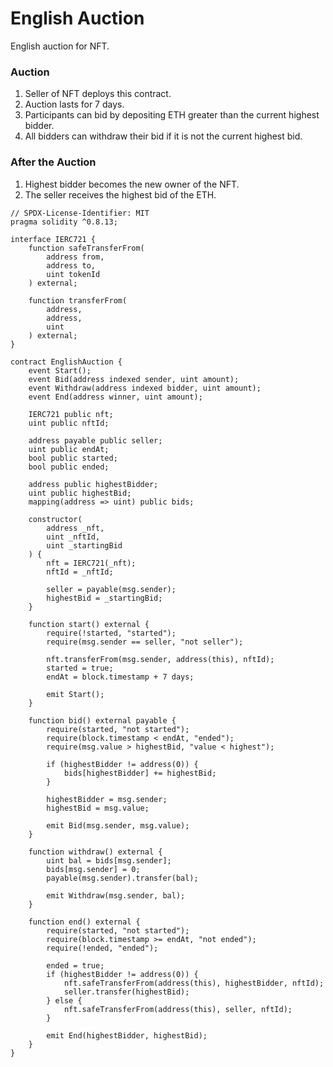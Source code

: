 # English Auction  
English auction for NFT.  
### Auction  
1. Seller of NFT deploys this contract.
2. Auction lasts for 7 days.
3. Participants can bid by depositing ETH greater than the current highest bidder.
4. All bidders can withdraw their bid if it is not the current highest bid.
### After the Auction
1. Highest bidder becomes the new owner of the NFT.
2. The seller receives the highest bid of the ETH.
```
// SPDX-License-Identifier: MIT
pragma solidity ^0.8.13;

interface IERC721 {
    function safeTransferFrom(
        address from,
        address to,
        uint tokenId
    ) external;

    function transferFrom(
        address,
        address,
        uint
    ) external;
}

contract EnglishAuction {
    event Start();
    event Bid(address indexed sender, uint amount);
    event Withdraw(address indexed bidder, uint amount);
    event End(address winner, uint amount);

    IERC721 public nft;
    uint public nftId;

    address payable public seller;
    uint public endAt;
    bool public started;
    bool public ended;

    address public highestBidder;
    uint public highestBid;
    mapping(address => uint) public bids;

    constructor(
        address _nft,
        uint _nftId,
        uint _startingBid
    ) {
        nft = IERC721(_nft);
        nftId = _nftId;

        seller = payable(msg.sender);
        highestBid = _startingBid;
    }

    function start() external {
        require(!started, "started");
        require(msg.sender == seller, "not seller");

        nft.transferFrom(msg.sender, address(this), nftId);
        started = true;
        endAt = block.timestamp + 7 days;

        emit Start();
    }

    function bid() external payable {
        require(started, "not started");
        require(block.timestamp < endAt, "ended");
        require(msg.value > highestBid, "value < highest");

        if (highestBidder != address(0)) {
            bids[highestBidder] += highestBid;
        }

        highestBidder = msg.sender;
        highestBid = msg.value;

        emit Bid(msg.sender, msg.value);
    }

    function withdraw() external {
        uint bal = bids[msg.sender];
        bids[msg.sender] = 0;
        payable(msg.sender).transfer(bal);

        emit Withdraw(msg.sender, bal);
    }

    function end() external {
        require(started, "not started");
        require(block.timestamp >= endAt, "not ended");
        require(!ended, "ended");

        ended = true;
        if (highestBidder != address(0)) {
            nft.safeTransferFrom(address(this), highestBidder, nftId);
            seller.transfer(highestBid);
        } else {
            nft.safeTransferFrom(address(this), seller, nftId);
        }

        emit End(highestBidder, highestBid);
    }
}
```